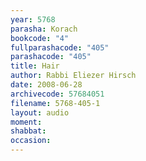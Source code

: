 ```yaml
---
year: 5768
parasha: Korach
bookcode: "4"
fullparashacode: "405"
parashacode: "405"
title: Hair
author: Rabbi Eliezer Hirsch
date: 2008-06-28
archivecode: 57684051
filename: 5768-405-1
layout: audio
moment: 
shabbat: 
occasion: 
---
```

